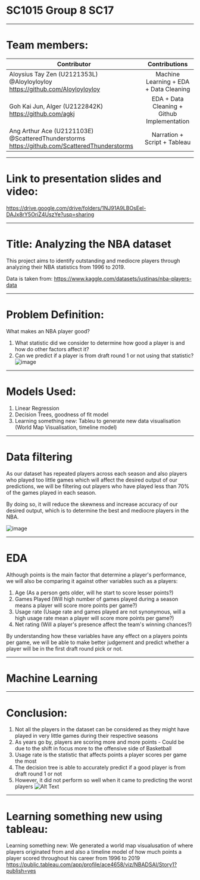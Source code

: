 # SC1015 Group 8 SC17
-----------------------------
# Team members:

| Contributor                                            | Contributions                                                   
| ------------------------------------------------------|:---------------------------------------------------------------:|
| Aloysius Tay Zen (U2121353L) @Aloyloyloyloy https://github.com/Aloyloyloyloy          | Machine Learning + EDA + Data Cleaning |
| Goh Kai Jun, Alger (U2122842K) https://github.com/agkj                  | EDA + Data Cleaning + Github Implementation                    
| Ang Arthur Ace  (U2121103E) @ScatteredThunderstorms https://github.com/ScatteredThunderstorms  | Narration + Script + Tableau                                             | 

-----------------------------

# Link to presentation slides and video: 

https://drive.google.com/drive/folders/1NJ91A9LBOsEel-DAJx8rY5OriZ4UszYe?usp=sharing

-----------------------------

# Title: Analyzing the NBA dataset

This project aims to identify outstanding and mediocre players through analyzing their NBA statistics from 1996 to 2019. 

Data is taken from: https://www.kaggle.com/datasets/justinas/nba-players-data

-----------------------------

# Problem Definition:
What makes an NBA player good?
1. What statistic did we consider to determine how good a player is and how do other factors affect it?
2. Can we predict if a player is from draft round 1 or not using that statistic?
![image](https://user-images.githubusercontent.com/39144132/164891284-d47b3686-e549-44d2-af38-b7add91546f3.png)



-----------------------------

# Models Used:
1. Linear Regression
2. Decision Trees, goodness of fit model
3. Learning something new: Tableu to generate new data visualisation (World Map Visualisation, timeline model)

-----------------------------
# Data filtering

As our dataset has repeated players across each season and also players who played too little games which will affect the desired output of our predictions, we will
be filtering out players who have played less than 70% of the games played in each season.

By doing so, it will reduce the skewness and increase accuracy of our desired output, which is to determine the best and mediocre players in the NBA.

![image](https://user-images.githubusercontent.com/39144132/164891171-e5323d34-1b65-489c-a7b6-fdac6525ff38.png)

-----------------------------
# EDA
Although points is the main factor that determine a player's performance, we will also be comparing it against other variables such as a players:

1. Age (As a person gets older, will he start to score lesser points?)
2. Games Played (Will high number of games played during a season means a player will score more points per game?)
3. Usage rate (Usage rate and games played are not synonymous, will a high usage rate mean a player will score more points per game?)
4. Net rating (Will a player's presence affect the team's winning chances?)

By understanding how these variables have any effect on a players points per game, we will be able to make better judgement and predict whether a player will be in the first draft round pick or not.

-----------------------------
# Machine Learning




-----------------------------

# Conclusion:
1. Not all the players in the dataset can be considered as they might have played in very little games during their respective seasons
2. As years go by, players are scoring more and more points - Could be due to the shift in focus more to the offensive side of Basketball
3. Usage rate is the statistic that affects points a player scores per game the most
4. The decision tree is able to accurately predict if a good player is from draft round 1 or not
5. However, it did not perform so well when it came to predicting the worst players
![Alt Text](https://media.giphy.com/media/3o7aTnQqygA3TcukFi/giphy.gif)
-----------------------------

# Learning something new using tableau:

Learning something new:
We generated a world map visualusation of where players originated from and also a timeline model of how much points a player scored throughout his career from 1996 to 2019
https://public.tableau.com/app/profile/ace4658/viz/NBADSAI/Story1?publish=yes




